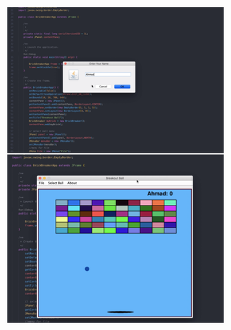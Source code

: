 
<img src="https://github.com/ahmad1598/Java/blob/master/projectBrick/img/1.png?raw=true"/>

<br />
<img src="https://github.com/ahmad1598/Java/blob/master/projectBrick/img/2.png?raw=true" />

<br />
